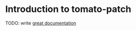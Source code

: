 # Introduction to tomato-patch

TODO: write [great documentation](http://jacobian.org/writing/what-to-write/)
